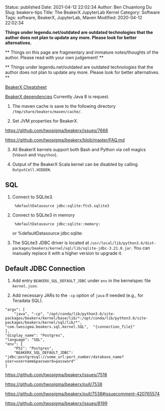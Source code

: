 Status: published
Date: 2021-04-12 22:02:34
Author: Ben Chuanlong Du
Slug: beakerx-tips
Title: The BeakerX JupyterLab Kernel
Category: Software
Tags: software, BeakerX, JupyterLab, Maven
Modified: 2020-04-12 22:02:34

**Things under legendu.net/outdated are outdated technologies that the author does not plan to update any more. Please look for better alternatives.**

**
Things on this page are fragmentary and immature notes/thoughts of the author.
Please read with your own judgement!
**


**
Things under legendu.net/outdated are outdated technologies 
that the author does not plan to update any more. 
Please look for better alternatives.
**

[BeakerX Cheatsheet](https://github.com/twosigma/beakerx/raw/master/doc/Cheatsheet.pdf)

[BeakerX dependencies](https://github.com/twosigma/beakerx/blob/master/configuration.yml#L6)
Currently Java 8 is request.

1. The maven cache is save to the following directory
    `/tmp/share/beakerx/maven/cache/`.

2. Set JVM properties for BeakerX.

https://github.com/twosigma/beakerx/issues/7666

https://github.com/twosigma/beakerx/blob/master/FAQ.md

3. All BeakerX kernels support both Bash and Python via cell magics (`%%bash` and `%%python`).

4. Output of the BeakerX Scala kernel can be disabled by calling `OutputCell.HIDDEN`.

## SQL

1. Connect to SQLite3.

        %defaultDatasource jdbc:sqlite:fts5.sqlite3

2. Connect to SQLite3 in memory

        %defaultDatasource jdbc:sqlite::memory:
    or
        %defaultDatasource jdbc:sqlite:

3. The SQLite3 JDBC driver is located at 
    `/usr/local/lib/python3.6/dist-packages/beakerx/kernel/sql/lib/sqlite-jdbc-3.21.0.jar`.
    You can manually replace it with a higher version to upgrade it.

## Default JDBC Connection

1. Add entry `BEAKERX_SQL_DEFAULT_JDBC` under `env` in the kernelspec file `kernel.json`.

2. Add necessary JARs to the `-cp` option of `java` if needed (e.g., for Teradata SQL).


```
"argv": [
	"java", "-cp", "/opt/conda/lib/python3.6/site-packages/beakerx/kernel/base/lib/*:/opt/conda/lib/python3.6/site-packages/beakerx/kernel/sql/lib/*", "com.twosigma.beakerx.sql.kernel.SQL",  "{connection_file}"
],
"display_name": "Postgres",
"language": "SQL",
"env": {
	"PS1": "Postgres",
	"BEAKERX_SQL_DEFAULT_JDBC": "jdbc:postgresql://some_url:port_number/database_name?user=username&password=password"
}
```

https://github.com/twosigma/beakerx/issues/7518

https://github.com/twosigma/beakerx/pull/7538

https://github.com/twosigma/beakerx/pull/7538#issuecomment-420765574

https://github.com/twosigma/beakerx/issues/8199
